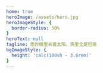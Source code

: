 ```yaml
---
home: true
heroImage: /assets/hero.jpg
heroImageStyle: {
  border-radius: 50%
}
heroText: null
tagline: 愿你眼里长着太阳，笑里全是坦荡
bgImageStyle: {
  height: 'calc(100vh - 3.6rem)'
}
---
```

